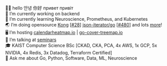 👋🏻 hello 안녕 你好 привет привіт  
🔭 I’m currently working on backend  
🌱 I’m currently learning Neuroscience, Prometheus, and Kubernetes  
🌏 I’m doing opensource [Kong](https://github.com/Kong/kong) [[#28](https://github.com/Kong/lua-multipart/pull/28)] [json-iterator/go](https://github.com/json-iterator/go) [[#480](https://github.com/json-iterator/go/pull/480)] and lots [more](https://github.com/nikolaydubina?tab=repositories&q=&type=source&language=&sort=stargazers)!   
🖥 I’m hosting [calendarheatmap.io](http://calendarheatmap.io/) | [go-cover-treemap.io](https://go-cover-treemap.io)  
📖 I’m talking at [seminars](https://github.com/nikolaydubina/presentations)  
🎓 KAIST Computer Science BSc [CKAD, CKA, PCA, 4x AWS, 1x GCP, 5x NVIDIA, 4x Redis, 3x Datadog, Terraform Certified]  
💬 Ask me about Go, Python, Software, Data, ML, Neuroscience
